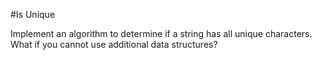 #Is Unique

Implement an algorithm to determine if a string has all unique characters. What if you cannot use additional data structures?